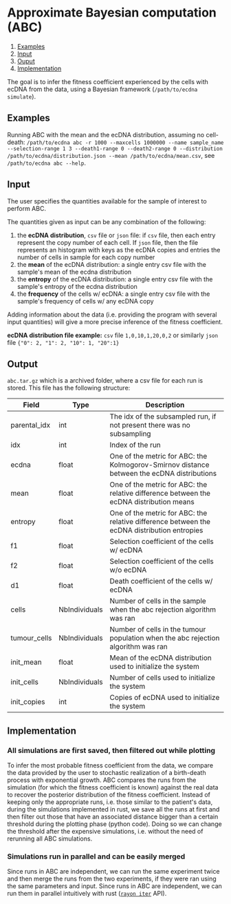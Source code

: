 # Approximate Bayesian computation (ABC)
1. [Examples](#exmples)
2. [Input](#input)
3. [Ouput](#output)
4. [Implementation](#implementation)

The goal is to infer the fitness coefficient experienced by the cells with ecDNA from the data, using a Bayesian framework (`/path/to/ecdna simulate`).

## Examples
Running ABC with the mean and the ecDNA distribution, assuming no cell-death: `/path/to/ecdna abc -r 1000 --maxcells 1000000 --name sample_name --selection-range 1 3 --death1-range 0 --death2-range 0 --distribution /path/to/ecdna/distribution.json --mean /path/to/ecdna/mean.csv`, see `/path/to/ecdna abc --help`.

## Input
The user specifies the quantities available for the sample of interest to perform ABC.

The quantities given as input can be any combination of the following:
1. the **ecDNA distribution**, `csv` file or `json` file: if `csv` file, then each entry represent the copy number of each cell. If `json` file, then the file represents an histogram with keys as the ecDNA copies and entries the number of cells in sample for each copy number
2. the **mean** of the ecDNA distribution: a single entry csv file with the sample's mean of the ecdna distribution
3. the **entropy** of the ecDNA distribution: a single entry csv file with the sample's entropy of the ecdna distribution
4. the **frequency** of the cells w/ ecDNA: a single entry csv file with the sample's frequency of cells w/ any ecDNA copy

Adding information about the data (i.e. providing the program with several input quantities) will give a more precise inference of the fitness coefficient.

**ecDNA distribution file example:** `csv` file `1,0,10,1,20,0,2` or similarly `json` file `{"0": 2, "1": 2, "10": 1, "20":1}`

## Output
`abc.tar.gz` which is a archived folder, where a csv file for each run is stored.
This file has the following structure:

| Field        | Type         | Description                                                                                 |
|--------------|--------------|---------------------------------------------------------------------------------------------|
| parental_idx | int          | The idx of the subsampled run, if not present there was no subsampling                      |
| idx          | int          | Index of the run                                                                            |
| ecdna        | float        | One of the metric for ABC: the Kolmogorov-Smirnov distance between the ecDNA distributions  |
| mean         | float        | One of the metric for ABC: the relative difference between the ecDNA distribution means     |
| entropy      | float        | One of the metric for ABC: the relative difference between the ecDNA distribution entropies |
| f1           | float        | Selection coefficient of the cells w/ ecDNA                                                 |
| f2           | float        | Selection coefficient of the cells w/o ecDNA                                                |
| d1           | float        | Death coefficient of the cells w/ ecDNA                                                     |
| cells        | NbIndividuals| Number of cells in the sample when the abc rejection algorithm was ran                      |
| tumour_cells | NbIndividuals| Number of cells in the tumour population when the abc rejection algorithm was ran           |
| init_mean    | float        | Mean of the ecDNA distribution used to initialize the system                                |
| init_cells   | NbIndividuals| Number of cells used to initialize the system                                               |
| init_copies  | int          | Copies of ecDNA used to initialize the system                                               |

## Implementation
### All simulations are first saved, then filtered out while plotting
To infer the most probable fitness coefficient from the data, we compare the data provided by the user to stochastic realization of a birth-death process with exponential growth.
ABC compares the runs from the simulation (for which the fitness coefficient is known) against the real data to recover the posterior distribution of the fitness coefficient.
Instead of keeping only the appropriate runs, i.e. those similar to the patient's data, during the simulations implemented in rust, we save all the runs at first and then filter out those that have an associated distance bigger than a certain threshold during the plotting phase (python code).
Doing so we can change the threshold after the expensive simulations, i.e. without the need of rerunning all ABC simulations.

### Simulations run in parallel and can be easily merged
Since runs in ABC are independent, we can run the same experiment twice and then merge the runs from the two experiments, if they were ran using the same parameters and input.
Since runs in ABC are independent, we can run them in parallel intuitively with rust ([`rayon iter`](https://docs.rs/rayon/latest/rayon/iter/index.html) API).

